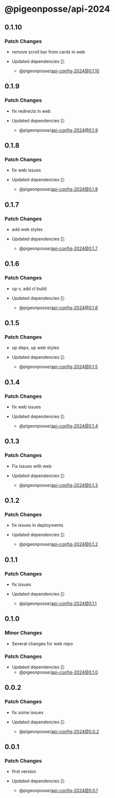 # @pigeonposse/api-2024

## 0.1.10

### Patch Changes

- remove scroll bar from cards in web

- Updated dependencies []:
  - @pigeonposse/api-config-2024@0.1.10

## 0.1.9

### Patch Changes

- fix redirects in web

- Updated dependencies []:
  - @pigeonposse/api-config-2024@0.1.9

## 0.1.8

### Patch Changes

- fix web issues

- Updated dependencies []:
  - @pigeonposse/api-config-2024@0.1.8

## 0.1.7

### Patch Changes

- add web styles

- Updated dependencies []:
  - @pigeonposse/api-config-2024@0.1.7

## 0.1.6

### Patch Changes

- up v, add cl build

- Updated dependencies []:
  - @pigeonposse/api-config-2024@0.1.6

## 0.1.5

### Patch Changes

- up deps, up web styles

- Updated dependencies []:
  - @pigeonposse/api-config-2024@0.1.5

## 0.1.4

### Patch Changes

- fix web issues

- Updated dependencies []:
  - @pigeonposse/api-config-2024@0.1.4

## 0.1.3

### Patch Changes

- Fix issues with web

- Updated dependencies []:
  - @pigeonposse/api-config-2024@0.1.3

## 0.1.2

### Patch Changes

- fix issues in deployments

- Updated dependencies []:
  - @pigeonposse/api-config-2024@0.1.2

## 0.1.1

### Patch Changes

- fix issues

- Updated dependencies []:
  - @pigeonposse/api-config-2024@0.1.1

## 0.1.0

### Minor Changes

- Several changes for web repo

### Patch Changes

- Updated dependencies []:
  - @pigeonposse/api-config-2024@0.1.0

## 0.0.2

### Patch Changes

- fix some issues

- Updated dependencies []:
  - @pigeonposse/api-config-2024@0.0.2

## 0.0.1

### Patch Changes

- first version

- Updated dependencies []:
  - @pigeonposse/api-config-2024@0.0.1
